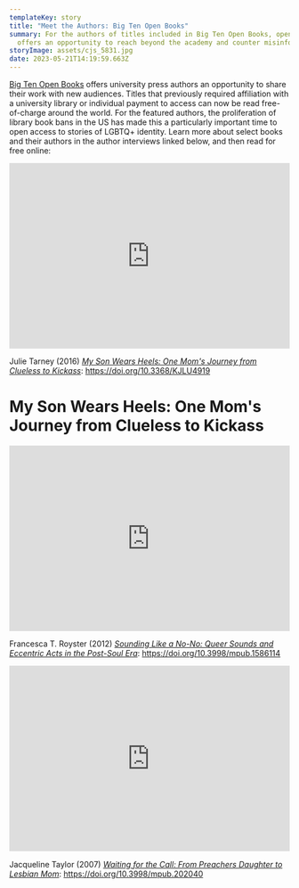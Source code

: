 ```yaml
---
templateKey: story
title: "Meet the Authors: Big Ten Open Books"
summary: For the authors of titles included in Big Ten Open Books, open access
  offers an opportunity to reach beyond the academy and counter misinformation.
storyImage: assets/cjs_5831.jpg
date: 2023-05-21T14:19:59.663Z
---
```

[Big Ten Open Books](https://bigtenopenbooks.org/) offers university press authors an opportunity to share their work with new audiences. Titles that previously required affiliation with a university library or individual payment to access can now be read free-of-charge around the world. For the featured authors, the proliferation of library book bans in the US has made this a particularly important time to open access to stories of LGBTQ+ identity. Learn more about select books and their authors in the author interviews linked below, and then read for free online:

<div style="max-width:608px"><div style="position:relative;padding-bottom:66.118421052632%"><iframe id="kaltura_player" src="https://cdnapisec.kaltura.com/p/1038472/sp/103847200/embedIframeJs/uiconf_id/46145191/partner_id/1038472?iframeembed=true&playerId=kaltura_player&entry_id=1_0yg0ycao&flashvars\[streamerType]=auto&amp;flashvars\[localizationCode]=en_US&amp;flashvars\[sideBarContainer.plugin]=true&amp;flashvars\[sideBarContainer.position]=left&amp;flashvars\[sideBarContainer.clickToClose]=true&amp;flashvars\[chapters.plugin]=true&amp;flashvars\[chapters.layout]=vertical&amp;flashvars\[chapters.thumbnailRotator]=false&amp;flashvars\[streamSelector.plugin]=true&amp;flashvars\[EmbedPlayer.SpinnerTarget]=videoHolder&amp;flashvars\[dualScreen.plugin]=true&amp;flashvars\[hotspots.plugin]=1&amp;flashvars\[Kaltura.addCrossoriginToIframe]=true&amp;&wid=1_cxyhlsg8" width="608" height="402" allowfullscreen webkitallowfullscreen mozAllowFullScreen allow="autoplay \*; fullscreen \*; encrypted-media *" sandbox="allow-downloads allow-forms allow-same-origin allow-scripts allow-top-navigation allow-pointer-lock allow-popups allow-modals allow-orientation-lock allow-popups-to-escape-sandbox allow-presentation allow-top-navigation-by-user-activation" frameborder="0" title="Big Ten Open Books Author Spotlight - Julie Tarney" style="position:absolute;top:0;left:0;width:100%;height:100%;border:0"></iframe></div></div>

Julie Tarney (2016) *[My Son Wears Heels: One Mom's Journey from Clueless to Kickass](https://www.fulcrum.org/concern/monographs/kh04ds506?locale=en)*: https://doi.org/10.3368/KJLU4919

# My Son Wears Heels: One Mom's Journey from Clueless to Kickass

<!--EndFragment-->



<div style="max-width:608px"><div style="position:relative;padding-bottom:66.118421052632%"><iframe id="kaltura_player" src="https://cdnapisec.kaltura.com/p/1038472/sp/103847200/embedIframeJs/uiconf_id/46145191/partner_id/1038472?iframeembed=true&playerId=kaltura_player&entry_id=1_oakp24s4&flashvars\\[streamerType]=auto&amp;flashvars\\[localizationCode]=en_US&amp;flashvars\\[sideBarContainer.plugin]=true&amp;flashvars\\[sideBarContainer.position]=left&amp;flashvars\\[sideBarContainer.clickToClose]=true&amp;flashvars\\[chapters.plugin]=true&amp;flashvars\\[chapters.layout]=vertical&amp;flashvars\\[chapters.thumbnailRotator]=false&amp;flashvars\\[streamSelector.plugin]=true&amp;flashvars\\[EmbedPlayer.SpinnerTarget]=videoHolder&amp;flashvars\\[dualScreen.plugin]=true&amp;flashvars\\[hotspots.plugin]=1&amp;flashvars\\[Kaltura.addCrossoriginToIframe]=true&amp;&wid=1_i68cvc91" width="608" height="402" allowfullscreen webkitallowfullscreen mozAllowFullScreen allow="autoplay \\*; fullscreen \\*; encrypted-media *" sandbox="allow-downloads allow-forms allow-same-origin allow-scripts allow-top-navigation allow-pointer-lock allow-popups allow-modals allow-orientation-lock allow-popups-to-escape-sandbox allow-presentation allow-top-navigation-by-user-activation" frameborder="0" title="Big Ten Open Books Author Spotlight - Francesca Royster" style="position:absolute;top:0;left:0;width:100%;height:100%"></iframe></div></div>

Francesca T. Royster (2012) *[Sounding Like a No-No: Queer Sounds and Eccentric Acts in the Post-Soul Era](https://doi.org/10.3998/mpub.1586114)*: https://doi.org/10.3998/mpub.1586114

<div style="max-width:608px"><div style="position:relative;padding-bottom:66.118421052632%"><iframe id="kaltura_player" src="https://cdnapisec.kaltura.com/p/1038472/sp/103847200/embedIframeJs/uiconf_id/46145191/partner_id/1038472?iframeembed=true&playerId=kaltura_player&entry_id=1_x7vpbuwx&flashvars\\[streamerType]=auto&amp;flashvars\\[localizationCode]=en_US&amp;flashvars\\[sideBarContainer.plugin]=true&amp;flashvars\\[sideBarContainer.position]=left&amp;flashvars\\[sideBarContainer.clickToClose]=true&amp;flashvars\\[chapters.plugin]=true&amp;flashvars\\[chapters.layout]=vertical&amp;flashvars\\[chapters.thumbnailRotator]=false&amp;flashvars\\[streamSelector.plugin]=true&amp;flashvars\\[EmbedPlayer.SpinnerTarget]=videoHolder&amp;flashvars\\[dualScreen.plugin]=true&amp;flashvars\\[hotspots.plugin]=1&amp;flashvars\\[Kaltura.addCrossoriginToIframe]=true&amp;&wid=1_v1xjspbw" width="608" height="402" allowfullscreen webkitallowfullscreen mozAllowFullScreen allow="autoplay \\*; fullscreen \\*; encrypted-media *" sandbox="allow-downloads allow-forms allow-same-origin allow-scripts allow-top-navigation allow-pointer-lock allow-popups allow-modals allow-orientation-lock allow-popups-to-escape-sandbox allow-presentation allow-top-navigation-by-user-activation" frameborder="0" title="Big Ten Open Books Author Spotlight - Jacqueline Taylor" style="position:absolute;top:0;left:0;width:100%;height:100%"></iframe></div></div>

Jacqueline Taylor (2007) *[Waiting for the Call: From Preachers Daughter to Lesbian Mom](https://doi.org/10.3998/mpub.202040)*: https://doi.org/10.3998/mpub.202040